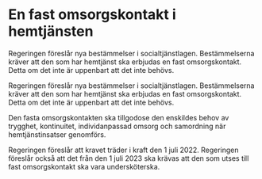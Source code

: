 # En fast omsorgskontakt i hemtjänsten

Regeringen föreslår nya bestämmelser i socialtjänstlagen. Bestämmelserna kräver att den som har hemtjänst ska erbjudas en fast omsorgskontakt. Detta om det inte är uppenbart att det inte behövs.

Regeringen föreslår nya bestämmelser i socialtjänstlagen. Bestämmelserna kräver att den som har hemtjänst ska erbjudas en fast omsorgskontakt. Detta om det inte är uppenbart att det inte behövs.

Den fasta omsorgskontakten ska tillgodose den enskildes behov av trygghet, kontinuitet, individanpassad omsorg och samordning när hemtjänstinsatser genomförs.

Regeringen föreslår att kravet träder i kraft den 1 juli 2022. Regeringen föreslår också att det från den 1 juli 2023 ska krävas att den som utses till fast omsorgskontakt ska vara undersköterska.

